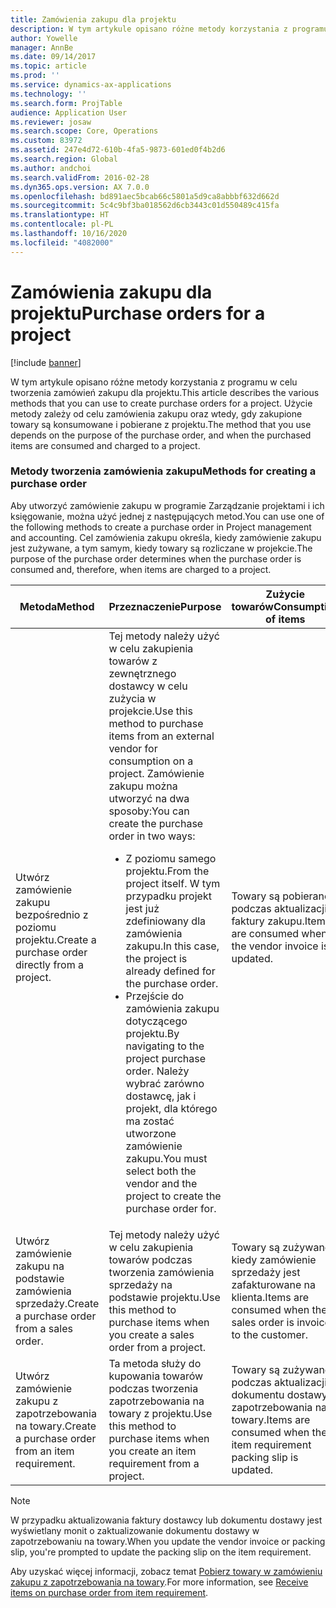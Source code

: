 ```yaml
---
title: Zamówienia zakupu dla projektu
description: W tym artykule opisano różne metody korzystania z programu w celu tworzenia zamówień zakupu dla projektu. Użycie metody zależy od celu zamówienia zakupu oraz wtedy, gdy zakupione towary są konsumowane i pobierane z projektu.
author: Yowelle
manager: AnnBe
ms.date: 09/14/2017
ms.topic: article
ms.prod: ''
ms.service: dynamics-ax-applications
ms.technology: ''
ms.search.form: ProjTable
audience: Application User
ms.reviewer: josaw
ms.search.scope: Core, Operations
ms.custom: 83972
ms.assetid: 247e4d72-610b-4fa5-9873-601ed0f4b2d6
ms.search.region: Global
ms.author: andchoi
ms.search.validFrom: 2016-02-28
ms.dyn365.ops.version: AX 7.0.0
ms.openlocfilehash: bd891aec5bcab66c5801a5d9ca8abbbf632d662d
ms.sourcegitcommit: 5c4c9bf3ba018562d6cb3443c01d550489c415fa
ms.translationtype: HT
ms.contentlocale: pl-PL
ms.lasthandoff: 10/16/2020
ms.locfileid: "4082000"
---
```

# <a name="purchase-orders-for-a-project"></a><span data-ttu-id="5c57c-104">Zamówienia zakupu dla projektu</span><span class="sxs-lookup"><span data-stu-id="5c57c-104">Purchase orders for a project</span></span>

[!include [banner](../includes/banner.md)]

<span data-ttu-id="5c57c-105">W tym artykule opisano różne metody korzystania z programu w celu tworzenia zamówień zakupu dla projektu.</span><span class="sxs-lookup"><span data-stu-id="5c57c-105">This article describes the various methods that you can use to create purchase orders for a project.</span></span> <span data-ttu-id="5c57c-106">Użycie metody zależy od celu zamówienia zakupu oraz wtedy, gdy zakupione towary są konsumowane i pobierane z projektu.</span><span class="sxs-lookup"><span data-stu-id="5c57c-106">The method that you use depends on the purpose of the purchase order, and when the purchased items are consumed and charged to a project.</span></span>

### <a name="methods-for-creating-a-purchase-order"></a><span data-ttu-id="5c57c-107">Metody tworzenia zamówienia zakupu</span><span class="sxs-lookup"><span data-stu-id="5c57c-107">Methods for creating a purchase order</span></span>

<span data-ttu-id="5c57c-108">Aby utworzyć zamówienie zakupu w programie Zarządzanie projektami i ich księgowanie, można użyć jednej z następujących metod.</span><span class="sxs-lookup"><span data-stu-id="5c57c-108">You can use one of the following methods to create a purchase order in Project management and accounting.</span></span> <span data-ttu-id="5c57c-109">Cel zamówienia zakupu określa, kiedy zamówienie zakupu jest zużywane, a tym samym, kiedy towary są rozliczane w projekcie.</span><span class="sxs-lookup"><span data-stu-id="5c57c-109">The purpose of the purchase order determines when the purchase order is consumed and, therefore, when items are charged to a project.</span></span>

<table>
<colgroup>
<col width="33%" />
<col width="33%" />
<col width="33%" />
</colgroup>
<thead>
<tr class="header">
<th><span data-ttu-id="5c57c-110">Metoda</span><span class="sxs-lookup"><span data-stu-id="5c57c-110">Method</span></span></th>
<th><span data-ttu-id="5c57c-111">Przeznaczenie</span><span class="sxs-lookup"><span data-stu-id="5c57c-111">Purpose</span></span></th>
<th><span data-ttu-id="5c57c-112">Zużycie towarów</span><span class="sxs-lookup"><span data-stu-id="5c57c-112">Consumption of items</span></span></th>
</tr>
</thead>
<tbody>
<tr class="odd">
<td><span data-ttu-id="5c57c-113">Utwórz zamówienie zakupu bezpośrednio z poziomu projektu.</span><span class="sxs-lookup"><span data-stu-id="5c57c-113">Create a purchase order directly from a project.</span></span></td>
<td><span data-ttu-id="5c57c-114">Tej metody należy użyć w celu zakupienia towarów z zewnętrznego dostawcy w celu zużycia w projekcie.</span><span class="sxs-lookup"><span data-stu-id="5c57c-114">Use this method to purchase items from an external vendor for consumption on a project.</span></span> <span data-ttu-id="5c57c-115">Zamówienie zakupu można utworzyć na dwa sposoby:</span><span class="sxs-lookup"><span data-stu-id="5c57c-115">You can create the purchase order in two ways:</span></span>
<ul>
<li><span data-ttu-id="5c57c-116">Z poziomu samego projektu.</span><span class="sxs-lookup"><span data-stu-id="5c57c-116">From the project itself.</span></span> <span data-ttu-id="5c57c-117">W tym przypadku projekt jest już zdefiniowany dla zamówienia zakupu.</span><span class="sxs-lookup"><span data-stu-id="5c57c-117">In this case, the project is already defined for the purchase order.</span></span></li>
<li><span data-ttu-id="5c57c-118">Przejście do zamówienia zakupu dotyczącego projektu.</span><span class="sxs-lookup"><span data-stu-id="5c57c-118">By navigating to the project purchase order.</span></span> <span data-ttu-id="5c57c-119">Należy wybrać zarówno dostawcę, jak i projekt, dla którego ma zostać utworzone zamówienie zakupu.</span><span class="sxs-lookup"><span data-stu-id="5c57c-119">You must select both the vendor and the project to create the purchase order for.</span></span></li>
</ul></td>
<td><span data-ttu-id="5c57c-120">Towary są pobierane podczas aktualizacji faktury zakupu.</span><span class="sxs-lookup"><span data-stu-id="5c57c-120">Items are consumed when the vendor invoice is updated.</span></span></td>
</tr>
<tr class="even">
<td><span data-ttu-id="5c57c-121">Utwórz zamówienie zakupu na podstawie zamówienia sprzedaży.</span><span class="sxs-lookup"><span data-stu-id="5c57c-121">Create a purchase order from a sales order.</span></span></td>
<td><span data-ttu-id="5c57c-122">Tej metody należy użyć w celu zakupienia towarów podczas tworzenia zamówienia sprzedaży na podstawie projektu.</span><span class="sxs-lookup"><span data-stu-id="5c57c-122">Use this method to purchase items when you create a sales order from a project.</span></span></td>
<td><span data-ttu-id="5c57c-123">Towary są zużywane, kiedy zamówienie sprzedaży jest zafakturowane na klienta.</span><span class="sxs-lookup"><span data-stu-id="5c57c-123">Items are consumed when the sales order is invoiced to the customer.</span></span></td>
</tr>
<tr class="odd">
<td><span data-ttu-id="5c57c-124">Utwórz zamówienie zakupu z zapotrzebowania na towary.</span><span class="sxs-lookup"><span data-stu-id="5c57c-124">Create a purchase order from an item requirement.</span></span></td>
<td><span data-ttu-id="5c57c-125">Ta metoda służy do kupowania towarów podczas tworzenia zapotrzebowania na towary z projektu.</span><span class="sxs-lookup"><span data-stu-id="5c57c-125">Use this method to purchase items when you create an item requirement from a project.</span></span></td>
<td><span data-ttu-id="5c57c-126">Towary są zużywane podczas aktualizacji dokumentu dostawy zapotrzebowania na towary.</span><span class="sxs-lookup"><span data-stu-id="5c57c-126">Items are consumed when the item requirement packing slip is updated.</span></span></td>
</tr>
</tbody>
</table>

> [!NOTE] 
> <span data-ttu-id="5c57c-127">W przypadku aktualizowania faktury dostawcy lub dokumentu dostawy jest wyświetlany monit o zaktualizowanie dokumentu dostawy w zapotrzebowaniu na towary.</span><span class="sxs-lookup"><span data-stu-id="5c57c-127">When you update the vendor invoice or packing slip, you're prompted to update the packing slip on the item requirement.</span></span>

<span data-ttu-id="5c57c-128">Aby uzyskać więcej informacji, zobacz temat [Pobierz towary w zamówieniu zakupu z zapotrzebowania na towary](tasks/receive-items-purchase-order-item-requirement.md).</span><span class="sxs-lookup"><span data-stu-id="5c57c-128">For more information, see [Receive items on purchase order from item requirement](tasks/receive-items-purchase-order-item-requirement.md).</span></span>

